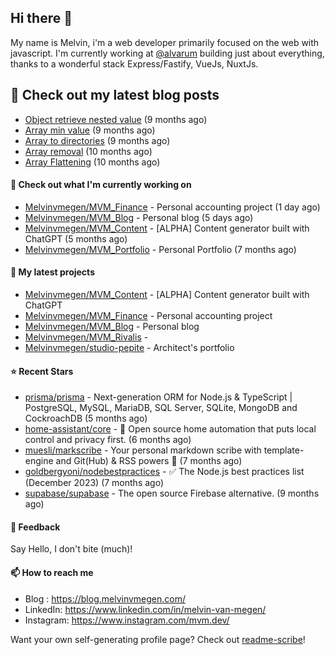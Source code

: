 ## Hi there 👋

My name is Melvin, i'm a web developer primarily focused on the web with javascript.
I'm currently working at [@alvarum](https://alvarum.com/) building just about everything, thanks to a wonderful stack Express/Fastify, VueJs, NuxtJs.

## 📜 Check out my latest blog posts

- [Object retrieve nested value](https://blog.melvinvmegen.com/snippets/object-nested-value) (9 months ago)
- [Array min value](https://blog.melvinvmegen.com/snippets/array-min-value) (9 months ago)
- [Array to directories](https://blog.melvinvmegen.com/snippets/array-directories) (9 months ago)
- [Array removal](https://blog.melvinvmegen.com/snippets/array-removal) (10 months ago)
- [Array Flattening](https://blog.melvinvmegen.com/snippets/flatten-array) (10 months ago)

#### 👷 Check out what I'm currently working on

- [Melvinvmegen/MVM_Finance](https://github.com/Melvinvmegen/MVM_Finance) - Personal accounting project (1 day ago)
- [Melvinvmegen/MVM_Blog](https://github.com/Melvinvmegen/MVM_Blog) - Personal blog (5 days ago)
- [Melvinvmegen/MVM_Content](https://github.com/Melvinvmegen/MVM_Content) - [ALPHA] Content generator built with ChatGPT (5 months ago)
- [Melvinvmegen/MVM_Portfolio](https://github.com/Melvinvmegen/MVM_Portfolio) - Personal Portfolio (7 months ago)

#### 🌱 My latest projects

- [Melvinvmegen/MVM_Content](https://github.com/Melvinvmegen/MVM_Content) - [ALPHA] Content generator built with ChatGPT
- [Melvinvmegen/MVM_Finance](https://github.com/Melvinvmegen/MVM_Finance) - Personal accounting project
- [Melvinvmegen/MVM_Blog](https://github.com/Melvinvmegen/MVM_Blog) - Personal blog
- [Melvinvmegen/MVM_Rivalis](https://github.com/Melvinvmegen/MVM_Rivalis) - 
- [Melvinvmegen/studio-pepite](https://github.com/Melvinvmegen/studio-pepite) - Architect&#39;s portfolio

#### ⭐ Recent Stars

- [prisma/prisma](https://github.com/prisma/prisma) - Next-generation ORM for Node.js &amp; TypeScript | PostgreSQL, MySQL, MariaDB, SQL Server, SQLite, MongoDB and CockroachDB (5 months ago)
- [home-assistant/core](https://github.com/home-assistant/core) - :house_with_garden: Open source home automation that puts local control and privacy first. (6 months ago)
- [muesli/markscribe](https://github.com/muesli/markscribe) - Your personal markdown scribe with template-engine and Git(Hub) &amp; RSS powers 📜 (7 months ago)
- [goldbergyoni/nodebestpractices](https://github.com/goldbergyoni/nodebestpractices) - :white_check_mark:  The Node.js best practices list (December 2023) (7 months ago)
- [supabase/supabase](https://github.com/supabase/supabase) - The open source Firebase alternative. (9 months ago)

#### 💬 Feedback

Say Hello, I don't bite (much)!

#### 📫 How to reach me

- Blog : https://blog.melvinvmegen.com/
- LinkedIn: https://www.linkedin.com/in/melvin-van-megen/
- Instagram: https://www.instagram.com/mvm.dev/

Want your own self-generating profile page? Check out [readme-scribe](https://github.com/muesli/readme-scribe)!
